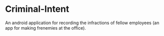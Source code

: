 # Criminal-Intent
An android application for recording the infractions of fellow employees (an app for making frenemies at the office).
